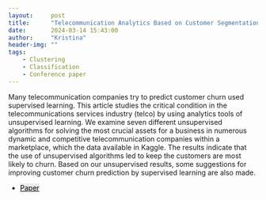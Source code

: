 ```yaml
---
layout:     post
title:      "Telecommunication Analytics Based on Customer Segmentation Using Unsupervised Algorithms"
date:       2024-03-14 15:43:00
author:     "Kristina"
header-img: ""
tags:
    - Clustering
    - Classification
    - Conference paper
---
```


<div class="content">
<p>
Many telecommunication companies try to predict customer churn used supervised learning. This article studies the critical condition in the telecommunications services industry (telco) by using analytics tools of unsupervised learning. We examine seven different unsupervised algorithms for solving the most crucial assets for a business in numerous dynamic and competitive telecommunication companies within a marketplace, which the data available in Kaggle. The results indicate that the use of unsupervised algorithms led to keep the customers are most likely to churn. Based on our unsupervised results, some suggestions for improving customer churn prediction by supervised learning are also made.</p>
<ul class="actions">
<li><a href="https://ieeexplore.ieee.org/abstract/document/9649598" class="button"
style="color: black;background-color: rgba(75, 75, 76, 0.100);">Paper</a></li>
</ul>
</div>
